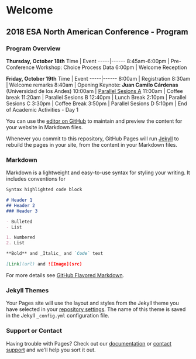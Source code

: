 # Welcome

## 2018 ESA North American Conference - Program

### Program Overview


**Thursday, October 18th** 
Time | Event
-----|------
8:45am-6:00pm | Pre-Conference Workshop: Choice Process Data
6:00pm | Welcome Reception

**Friday, October 19th** 
Time | Event
-----|------
8:00am | Registration
8:30am | Welcome remarks
8:40am | Opening Keynote: **Juan Camilo Cárdenas** (Universidad de los Andes) 
10:00am | [Parallel Sesions A](SessionA.md)
11:00am | Coffee break
11:20am | Parallel Sesions B
12:40pm | Lunch Break
2:10pm | Parallel Sesions C
3:30pm | Coffee Break
3:50pm | Parallel Sesions D
5:10pm | End of Academic Activities - Day 1



You can use the [editor on GitHub](https://github.com/rebelbogota/rebelbogota.github.io/edit/master/README.md) to maintain and preview the content for your website in Markdown files.

Whenever you commit to this repository, GitHub Pages will run [Jekyll](https://jekyllrb.com/) to rebuild the pages in your site, from the content in your Markdown files.

### Markdown

Markdown is a lightweight and easy-to-use syntax for styling your writing. It includes conventions for

```markdown
Syntax highlighted code block

# Header 1
## Header 2
### Header 3

- Bulleted
- List

1. Numbered
2. List

**Bold** and _Italic_ and `Code` text

[Link](url) and ![Image](src)
```

For more details see [GitHub Flavored Markdown](https://guides.github.com/features/mastering-markdown/).

### Jekyll Themes

Your Pages site will use the layout and styles from the Jekyll theme you have selected in your [repository settings](https://github.com/rebelbogota/rebelbogota.github.io/settings). The name of this theme is saved in the Jekyll `_config.yml` configuration file.

### Support or Contact

Having trouble with Pages? Check out our [documentation](https://help.github.com/categories/github-pages-basics/) or [contact support](https://github.com/contact) and we’ll help you sort it out.
